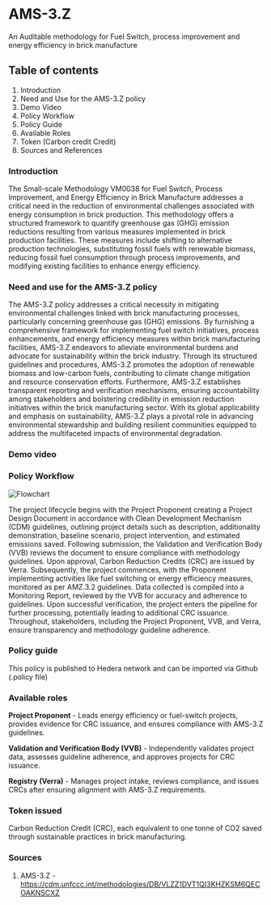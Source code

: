 # AMS-3.Z
An Auditable methodology for Fuel Switch, process improvement and energy efficiency in brick manufacture

## Table of contents

1. Introduction
2. Need and Use for the AMS-3.Z policy
3. Demo Video
4. Policy Workflow
5. Policy Guide
6. Available Roles
7. Token (Carbon credit Credit)
8. Sources and References

### Introduction

The Small-scale Methodology VM0038 for Fuel Switch, Process Improvement, and Energy Efficiency in Brick Manufacture addresses a critical need in the reduction of environmental challenges associated with energy consumption in brick production. This methodology offers a structured framework to quantify greenhouse gas (GHG) emission reductions resulting from various measures implemented in brick production facilities. These measures include shifting to alternative production technologies, substituting fossil fuels with renewable biomass, reducing fossil fuel consumption through process improvements, and modifying existing facilities to enhance energy efficiency.

### Need and use for the AMS-3.Z policy

The AMS-3.Z policy addresses a critical necessity in mitigating environmental challenges linked with brick manufacturing processes, particularly concerning greenhouse gas (GHG) emissions. By furnishing a comprehensive framework for implementing fuel switch initiatives, process enhancements, and energy efficiency measures within brick manufacturing facilities, AMS-3.Z endeavors to alleviate environmental burdens and advocate for sustainability within the brick industry. Through its structured guidelines and procedures, AMS-3.Z promotes the adoption of renewable biomass and low-carbon fuels, contributing to climate change mitigation and resource conservation efforts. Furthermore, AMS-3.Z establishes transparent reporting and verification mechanisms, ensuring accountability among stakeholders and bolstering credibility in emission reduction initiatives within the brick manufacturing sector. With its global applicability and emphasis on sustainability, AMS-3.Z plays a pivotal role in advancing environmental stewardship and building resilient communities equipped to address the multifaceted impacts of environmental degradation.

### Demo video

### Policy Workflow

![Flowchart](https://github.com/hawk012/AMS-3.Z/assets/166325053/9b067f69-e42a-42a9-88bd-75758dd5eb93)

The project lifecycle begins with the Project Proponent creating a Project Design Document in accordance with Clean Development Mechanism (CDM) guidelines, outlining project details such as description, additionality demonstration, baseline scenario, project intervention, and estimated emissions saved. Following submission, the Validation and Verification Body (VVB) reviews the document to ensure compliance with methodology guidelines. Upon approval, Carbon Reduction Credits (CRC) are issued by Verra. Subsequently, the project commences, with the Proponent implementing activities like fuel switching or energy efficiency measures, monitored as per AMZ.3.2 guidelines. Data collected is compiled into a Monitoring Report, reviewed by the VVB for accuracy and adherence to guidelines. Upon successful verification, the project enters the pipeline for further processing, potentially leading to additional CRC issuance. Throughout, stakeholders, including the Project Proponent, VVB, and Verra, ensure transparency and methodology guideline adherence.

### Policy guide

This policy is published to Hedera network and can be imported via Github (.policy file)

### Available roles

**Project Proponent** - Leads energy efficiency or fuel-switch projects, provides evidence for CRC issuance, and ensures compliance with AMS-3.Z guidelines.

**Validation and Verification Body (VVB)** - Independently validates project data, assesses guideline adherence, and approves projects for CRC issuance.

**Registry (Verra)** - Manages project intake, reviews compliance, and issues CRCs after ensuring alignment with AMS-3.Z requirements.

### Token issued

Carbon Reduction Credit (CRC), each equivalent to one tonne of CO2 saved through sustainable practices in brick manufacturing.

### Sources 

 1. AMS-3.Z - https://cdm.unfccc.int/methodologies/DB/VLZZ1DVT1QI3KHZKSM6QECOAKNSCXZ


